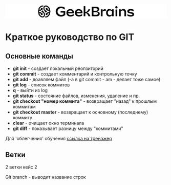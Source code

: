 ![GB logo - create wiht support](https://raw.githubusercontent.com/ealopatin/GB/main/LogoGB.png)

# Краткое руководство по GIT
## **Основные команды**

* **git init** - создает локальный реопзиторий
* **git commit** - создает комментарий и контрольную точку
* **git add** - доавляем файл (-а в git commit - am - делает тоже самое)
* **git log** - список коммитов
* **q** - выйти из log
* **git status** - состояние файлов, изменения, удаление и пр.
* **git checkout "номер коммита"** - возвращает "назад" к прошлым коммитам
* **git checkout master** - возвращает к основному (последнему) коммиту 
* **clear** - очищает окно терминала
* **git diff** - показывает разницу между "коммитами"


Для 'облегчения' обучения 
[cсылка на тренажер](https://learngitbranching.js.org/)

## **Ветки**

2 ветки
кейс 2

Git branch - выводит название строк